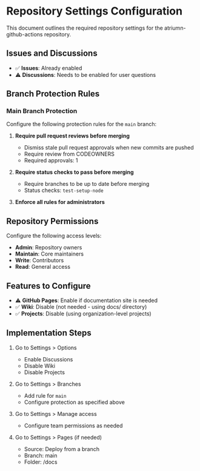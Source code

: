 # Repository Settings Configuration

This document outlines the required repository settings for the atriumn-github-actions repository.

## Issues and Discussions
- ✅ **Issues**: Already enabled
- ⚠️ **Discussions**: Needs to be enabled for user questions

## Branch Protection Rules

### Main Branch Protection
Configure the following protection rules for the `main` branch:

1. **Require pull request reviews before merging**
   - Dismiss stale pull request approvals when new commits are pushed
   - Require review from CODEOWNERS
   - Required approvals: 1

2. **Require status checks to pass before merging**
   - Require branches to be up to date before merging
   - Status checks: `test-setup-node`

3. **Enforce all rules for administrators**

## Repository Permissions

Configure the following access levels:
- **Admin**: Repository owners
- **Maintain**: Core maintainers
- **Write**: Contributors
- **Read**: General access

## Features to Configure
- ⚠️ **GitHub Pages**: Enable if documentation site is needed
- ✅ **Wiki**: Disable (not needed - using docs/ directory)
- ✅ **Projects**: Disable (using organization-level projects)

## Implementation Steps

1. Go to Settings > Options
   - Enable Discussions
   - Disable Wiki
   - Disable Projects

2. Go to Settings > Branches
   - Add rule for `main`
   - Configure protection as specified above

3. Go to Settings > Manage access
   - Configure team permissions as needed

4. Go to Settings > Pages (if needed)
   - Source: Deploy from a branch
   - Branch: main
   - Folder: /docs